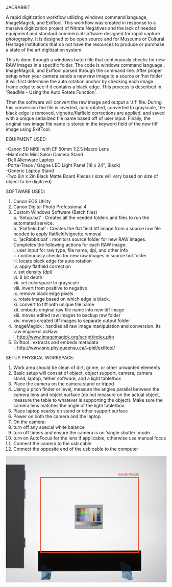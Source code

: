 JACRABBIT

A rapid digitization workflow utilizing windows command language, ImageMagick, and Exiftool. This workflow was created in response to a massive digitization project of Nitrate Negatives and the lack of needed equipment and standard commercial software designed for rapid capture photography. It is designed to be open source and for Museums or Cultural Heritage institutions that do not have the resources to produce or purchase a state of the art digitization system.

This is done through a windows batch file that continuously checks for new RAW images in a specific folder. The code is windows command language , ImageMagick, and Exiftool parsed through the command line. After proper setup when your camera sends a new raw image to a source or ‘hot folder’ it will first determine the auto rotation anchor by checking each image frame edge to see if it contains a black edge. This process is described in 'ReadMe - Using the Auto Rotate Function'. 

Then the software will convert the raw image and output a ‘.tif’ file. During this conversion the file is inverted, auto rotated, converted to grayscale, the black edge is removed, vignette/flatfield corrections are applied, and  saved with a unique serialized file name based off of user input. Finally, the original raw image file name is stored in the keyword field of the new tiff image using ExifTool.


EQUIPMENT USED:  

-Canon 5D MKIII with EF 50mm 1:2.5 Macro Lens  
-Manfrotto Mini Salon Camera Stand  
-Dell Alienware Laptop  
-Porta-Trace / Gagne LED Light Panel (18 x 24", Black)   
-Generic Laptop Stand  
-Two 6in x 2in Black Matte Board Pieces ( size will vary based on size of object to be digitized)  


SOFTWARE USED:  
1. Canon EOS Utility    
2. Canon Digital Photo Professional 4    
3. Custom Windows Software (Batch files)    
 a. ‘Setup.bat’ : Creates all the needed folders and files to run the automated service.    
 b. ‘Flatfield.bat’ : Creates the flat field tiff image from a source raw file needed to apply flatfield/vignette removal  
 c. ‘jacRabbit.bat’ : monitors source folder for new RAW images. Completes the following actions for each RAW image:  
   i.   user input for raw type, file name, dpi, and other info  
   ii.  continuously checks for new raw images in source hot folder  
   iii. locate black edge for auto rotation  
   iv.  apply flatfield correction  
   v.   set density (dpi)    
   vi.  8 bit depth  
   vii. set colorspace to grayscale  
   viii. invert from positive to negative   
   ix.  remove black edge pixels  
   x.   rotate image based on which edge is black.  
   xi.  convert to tiff with unique file name  
   xii. embeds original raw file name into new tiff image  
   xiii. moves edited raw images to backup raw folder  
   xiv. moves created tiff images to separate output folder  
4. ImageMagick : handles all raw image manipulation and conversion. Its raw engine is dcRaw.  
   i. http://www.imagemagick.org/script/index.php  
5. Exiftool : extracts and embeds metadata  
   i. http://www.sno.phy.queensu.ca/~phil/exiftool/  

SETUP PHYSICAL WORKSPACE:  
1. Work area should be clean of dirt, grime, or other unwanted elements  
2. Basic setup will consist of object, object support, camera, camera stand, laptop, tether software, and a  light table/box  
3. Place the camera on the camera stand or tripod  
4. Using a pitch finder or level, measure the angles parallel between the camera lens and object surface (do not measure on the actual object, measure the table to whatever is supporting the object). Make sure the camera lens matches the angle of the light table/box.  
5. Place laptop nearby on stand or other support surface  
6. Power on both the camera and the laptop  
7. On the camera:  
1. turn off any special white balance  
2. turn off timers and ensure the camera is on ‘single shutter’ mode  
3. turn on AutoFocus for the lens if applicable, otherwise use manual focus  
8. Connect the camera to the usb cable  
9. Connect the opposite end of the usb cable to the computer  



![Alt text](/readMeGRFX/BlackHorizontal.png?raw=true "Black Strip Horizontal")
